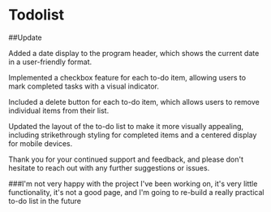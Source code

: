 # Todolist


##Update

Added a date display to the program header, which shows the current date in a user-friendly format.

Implemented a checkbox feature for each to-do item, allowing users to mark completed tasks with a visual indicator.

Included a delete button for each to-do item, which allows users to remove individual items from their list.

Updated the layout of the to-do list to make it more visually appealing, including strikethrough styling for completed items and a centered display for mobile devices.

Thank you for your continued support and feedback, and please don't hesitate to reach out with any further suggestions or issues.

###I'm not very happy with the project I've been working on, it's very little functionality, it's not a good page, and I'm going to re-build a really practical to-do list in the future
